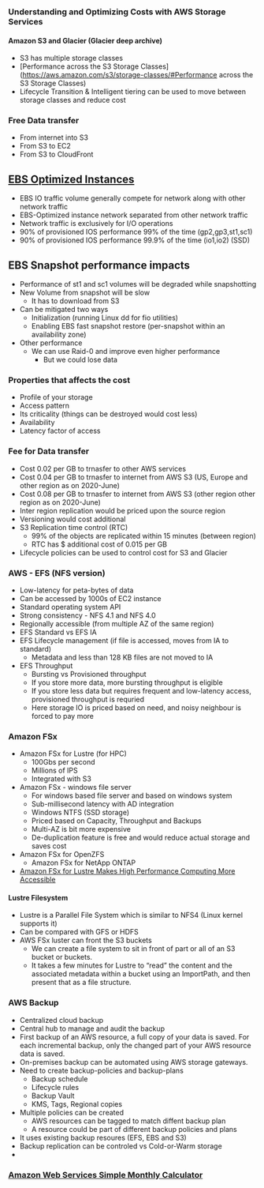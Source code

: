 ### Understanding and Optimizing Costs with AWS Storage Services

#### Amazon S3 and Glacier (Glacier deep archive)
* S3 has multiple storage classes
* [Performance across the S3 Storage Classes](https://aws.amazon.com/s3/storage-classes/#Performance across the S3 Storage Classes)
* Lifecycle Transition & Intelligent tiering can be used to move between storage classes and reduce cost

### Free Data transfer
* From internet into S3
* From S3 to EC2
* From S3 to CloudFront

## [EBS Optimized Instances](https://docs.aws.amazon.com/AWSEC2/latest/UserGuide/ebs-optimized.html)
* EBS IO traffic volume generally compete for network along with other network traffic
* EBS-Optimized instance network separated from other network traffic
* Network traffic is exclusively for I/O operations
* 90% of provisioned IOS performance 99% of the time (gp2,gp3,st1,sc1)
* 90% of provisioned IOS performance 99.9% of the time (io1,io2) (SSD)

## EBS Snapshot performance impacts
* Performance of st1 and sc1 volumes will be degraded while snapshotting 
* New Volume from snapshot will be slow
  * It has to download from S3
* Can be mitigated two ways
  * Initialization (running Linux dd for fio utilities)
  * Enabling EBS fast snapshot restore (per-snapshot within an availability zone)
* Other performance
  * We can use Raid-0 and improve even higher performance
    * But we could lose data

### Properties that affects the cost
* Profile of your storage
* Access pattern
* Its criticality (things can be destroyed would cost less)
* Availability
* Latency factor of access

### Fee for Data transfer
* Cost 0.02 per GB to trnasfer to other AWS services
* Cost 0.04 per GB to trnasfer to internet from AWS S3 (US, Europe and other region as on 2020-June)
* Cost 0.08 per GB to trnasfer to internet from AWS S3 (other region other region as on 2020-June)
* Inter region replication would be priced upon the source region
* Versioning would cost additional
* S3 Replication time control (RTC)
  * 99% of the objects are replicated within 15 minutes (between region)
  * RTC has $ additional cost of 0.015 per GB
* Lifecycle policies can be used to control cost for S3 and Glacier


### AWS - EFS (NFS version)
* Low-latency for peta-bytes of data
* Can be accessed by 1000s of EC2 instance
* Standard operating system API
* Strong consistency - NFS 4.1 and NFS 4.0
* Regionally accessible (from multiple AZ of the same region)
* EFS Standard vs EFS IA
* EFS Lifecycle management (if file is accessed, moves from IA to standard)
  * Metadata and less than 128 KB files are not moved to IA
* EFS Throughput
  * Bursting vs Provisioned throughput  
  * If you store more data, more bursting throughput is eligible
  * If you store less data but requires frequent and low-latency access, provisioned throughput is requried
  * Here storage IO is priced based on need, and noisy neighbour is forced to pay more


### Amazon FSx
* Amazon FSx for Lustre (for HPC)
  * 100Gbs per second
  * Millions of IPS
  * Integrated with S3
* Amazon FSx - windows file server
  * For windows based file server and based on windows system
  * Sub-millisecond latency with AD integration
  * Windows NTFS (SSD storage)
  * Priced based on Capacity, Throughput and Backups
  * Multi-AZ is bit more expensive
  * De-duplication feature is free and would reduce actual storage and saves cost
* Amazon FSx for OpenZFS
  * Amazon FSx for NetApp ONTAP
* [Amazon FSx for Lustre Makes High Performance Computing More Accessible](https://cloudacademy.com/blog/amazon-fsx-for-lustre-makes-high-performance-computing-more-accessible/)


#### Lustre Filesystem
* Lustre is a Parallel File System which is similar to NFS4  (Linux kernel supports it)
* Can be compared with GFS or HDFS
* AWS FSx luster can front the S3 buckets
  * We can create a file system to sit in front of part or all of an S3 bucket or buckets. 
  * It takes a few minutes for Lustre to “read” the content and the associated metadata within a bucket using an ImportPath, and then present that as a file structure.


### AWS Backup

* Centralized cloud backup
* Central hub to manage and audit the backup
* First backup of an AWS resource, a full copy of your data is saved. For each incremental backup, only the changed part of your AWS resource data is saved.
* On-premises backup can be automated using AWS storage gateways.
* Need to create backup-policies and backup-plans
  * Backup schedule
  * Lifecycle rules
  * Backup Vault
  * KMS, Tags, Regional copies
* Multiple policies can be created
  * AWS resources can be tagged to match diffent backup plan
  * A resource could be part of different backup policies and plans
* It uses existing backup resoures (EFS, EBS and S3)
* Backup replication can be controled vs Cold-or-Warm storage
* 


### [Amazon Web Services Simple Monthly Calculator](https://calculator.s3.amazonaws.com/index.html)